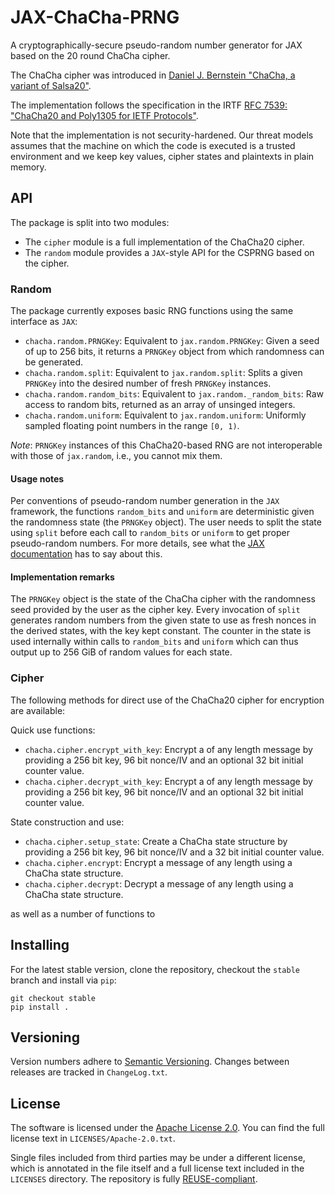 # JAX-ChaCha-PRNG

A cryptographically-secure pseudo-random number generator for JAX based on the 20 round ChaCha cipher.

The ChaCha cipher was introduced in [Daniel J. Bernstein "ChaCha, a variant of Salsa20"](https://cr.yp.to/chacha/chacha-20080128.pdf).

The implementation follows the specification in the IRTF [RFC 7539: "ChaCha20 and Poly1305 for IETF Protocols"](https://datatracker.ietf.org/doc/html/rfc7539).

Note that the implementation is not security-hardened. Our threat models assumes
that the machine on which the code is executed is a trusted environment and we
keep key values, cipher states and plaintexts in plain memory.

## API

The package is split into two modules:

- The `cipher` module is a full implementation of the ChaCha20 cipher.
- The `random` module provides a `JAX`-style API for the CSPRNG based on the cipher.

### Random
The package currently exposes basic RNG functions using the same interface as `JAX`:

- `chacha.random.PRNGKey`: Equivalent to `jax.random.PRNGKey`: Given a seed of up to 256 bits, it returns a `PRNGKey` object from which randomness can be generated.
- `chacha.random.split`: Equivalent to `jax.random.split`: Splits a given `PRNGKey` into the desired number of fresh `PRNGKey` instances.
- `chacha.random.random_bits`: Equivalent to `jax.random._random_bits`: Raw access to random bits, returned as an array of unsinged integers.
- `chacha.random.uniform`: Equivalent to `jax.random.uniform`: Uniformly sampled floating point numbers in the range `[0, 1)`.

*Note*: `PRNGKey` instances of this ChaCha20-based RNG are not interoperable with those of `jax.random`, i.e., you cannot mix them.

#### Usage notes
Per conventions of pseudo-random number generation in the `JAX` framework, the functions `random_bits` and `uniform` are
deterministic given the randomness state (the `PRNGKey` object). The user needs to split the state using `split` before each
call to `random_bits` or `uniform` to get proper pseudo-random numbers. For more details, see what the [JAX documentation](https://jax.readthedocs.io/en/latest/notebooks/Common_Gotchas_in_JAX.html#random-numbers) has to say about this.

#### Implementation remarks
The `PRNGKey` object is the state of the ChaCha cipher with the randomness seed provided by the user as the cipher key.
Every invocation of `split` generates random numbers from the given state to use as fresh nonces in the derived states, with the key kept constant.
The counter in the state is used internally within calls to `random_bits` and `uniform` which can thus output up to 256 GiB of random values
for each state.

### Cipher
The following methods for direct use of the ChaCha20 cipher for encryption are available:

Quick use functions:

- `chacha.cipher.encrypt_with_key`: Encrypt a of any length message by providing a 256 bit key, 96 bit nonce/IV and an optional 32 bit initial counter value.
- `chacha.cipher.decrypt_with_key`: Encrypt a of any length message by providing a 256 bit key, 96 bit nonce/IV and an optional 32 bit initial counter value.

State construction and use:

- `chacha.cipher.setup_state`: Create a ChaCha state structure by providing a 256 bit key, 96 bit nonce/IV and a 32 bit initial counter value.
- `chacha.cipher.encrypt`: Encrypt a message of any length using a ChaCha state structure.
- `chacha.cipher.decrypt`: Decrypt a message of any length using a ChaCha state structure.

as well as a number of functions to
## Installing

For the latest stable version, clone the repository, checkout the `stable`
branch and install via `pip`:
```
git checkout stable
pip install .
```

## Versioning

Version numbers adhere to [Semantic Versioning](https://semver.org/). Changes between releases are tracked in `ChangeLog.txt`.

## License

The software is licensed under the [Apache License 2.0](https://www.apache.org/licenses/LICENSE-2.0).
You can find the full license text in `LICENSES/Apache-2.0.txt`.

Single files included from third parties may be under a different license, which is annotated in the file
itself and a full license text included in the `LICENSES` directory. The repository is fully [REUSE-compliant](https://reuse.software/).
